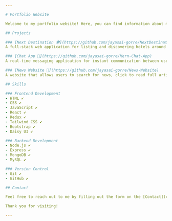 ```yaml
---

# Portfolio Website

Welcome to my portfolio website! Here, you can find information about my projects, skills, and how to get in touch with me.

## Projects

### [Next Destination 🌍](https://github.com/jayasai-gorre/NextDestination)
A full-stack web application for listing and discovering hotels around the world. Built with Node.js, Express.js, and MongoDB.

### [Chat App 💬](https://github.com/jayasai-gorre/Mern-Chat-App)
A real-time messaging application for instant communication between users.

### [News Website 📰](https://github.com/jayasai-gorre/News-Website)
A website that allows users to search for news, click to read full articles, and is implemented using an API.

## Skills

### Frontend Development
- HTML ✔️
- CSS ✔️
- JavaScript ✔️
- React ✔️
- Redux ✔️
- Tailwind CSS ✔️
- Bootstrap ✔️
- Daisy UI ✔️

### Backend Development
- Node.js ✔️
- Express ✔️
- MongoDB ✔️
- MySQL ✔️

### Version Control
- Git ✔️
- GitHub ✔️

## Contact

Feel free to reach out to me by filling out the form on the [Contact](contact-page-link) page.

Thank you for visiting!

---
```

